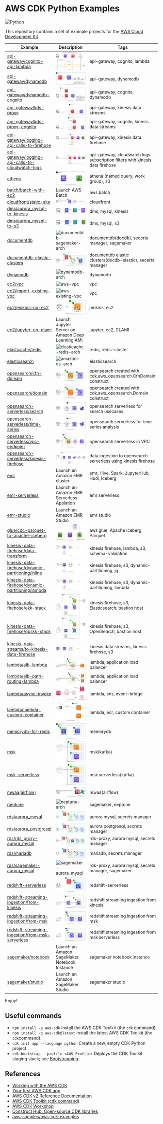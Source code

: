 # AWS CDK Python Examples

![Python](https://img.shields.io/badge/python-3670A0?style=for-the-badge&logo=python&logoColor=ffdd54)

This repository contains a set of example projects for the [AWS Cloud Development Kit](https://docs.aws.amazon.com/cdk/api/latest/)

| Example | Description | Tags |
|---------|-------------|------|
| [api-gateway/cognito-api-lambda](./api-gateway/cognito-api-lambda/) | ![amazon-cognito-api-lambda](./api-gateway/cognito-api-lambda/amazon-cognito-api-lambda.svg) | api-gateway, cognito, lambda |
| [api-gateway/dynamodb](./api-gateway/dynamodb/) | ![apigw-dynamodb-arch](./api-gateway/dynamodb/apigw-dynamodb-arch.svg) | api-gateway, dynamodb |
| [api-gateway/dynamodb-cognito](./api-gateway/dynamodb-cognito/) | ![apigw-cognito-dynamodb-arch](./api-gateway/dynamodb-cognito/apigw-cognito-dynamodb-arch.svg) | api-gateway, cognito, dynamodb |
| [api-gateway/kds-proxy](./api-gateway/kds-proxy/) | ![apigw-kds-proxy-arch](./api-gateway/kds-proxy/apigw-kds-proxy-arch.svg) | api-gateway, kinesis data streams |
| [api-gateway/kds-proxy-cognito](./api-gateway/kds-proxy-cognito/) | ![apigw-kds-proxy-cognito-arch](./api-gateway/kds-proxy-cognito/apigw-kds-proxy-cognito-arch.svg) | api-gateway, cognito, kinesis data streams |
| [api-gateway/logging-api-calls-to-firehose](./api-gateway/logging-api-calls-to-firehose/) | ![logging-api-calls-to-firehose](./api-gateway/logging-api-calls-to-firehose/logging-api-calls-to-firehose.svg) | api-gateway, kinesis data firehose |
| [api-gateway/logging-api-calls-to-cloudwatch-logs](./api-gateway/logging-api-calls-to-cloudwatch-logs/) | ![logging-api-calls-to-cloudwatch-logs](./api-gateway/logging-api-calls-to-cloudwatch-logs/logging-api-calls-to-cloudwatch-logs.svg) | api-gateway, cloudwatch logs subscription filters with kinesis data firehose |
| [athena](./athena/) | ![athena-arch](./athena/aws-athena-arch.svg) | athena (named query, work group), s3 |
| [batch/batch-with-ec2](./batch/batch-with-ec2/) | Launch AWS Batch | aws batch |
| [cloudfront/static-site](./cloudfront/static-site/) | ![cloudfront-s3-static-site-arch](./cloudfront/static-site/cloudfront-s3-static-site-arch.svg) | cloudfront |
| [dms/aurora_mysql-to-kinesis](./dms/aurora_mysql-to-kinesis/) | ![dms-mysql-to-kinesis-arch](./dms/aurora_mysql-to-kinesis/dms-mysql-to-kinesis-arch.svg) | dms, mysql, kinesis |
| [dms/aurora_mysql-to-s3](./dms/aurora_mysql-to-s3/) | ![dms-mysql-to-s3-arch](./dms/aurora_mysql-to-s3/dms-mysql-to-s3-arch.svg) | dms, mysql, s3 |
| [documentdb](./documentdb/) | ![documentdb-sagemaker-arch](./documentdb/documentdb-sagemaker-arch.svg) | documentdb(docdb), secerts manager, sagemaker|
| [documentdb-elastic-clusters](./documentdb-elastic-clusters/) | ![docdb-elastic-arch](./documentdb-elastic-clusters/docdb-elastic-arch.svg) | documentdb elastic clusters(docdb-elastic), secerts manager|
| [dynamodb](./dynamodb/) | ![dynamodb-arch](./dynamodb/dynamodb-arch.svg) | dynamodb |
| [ec2/vpc](./ec2/vpc/) | ![aws-vpc](./ec2/vpc/aws-vpc.svg) | vpc |
| [ec2/import-existing-vpc](./ec2/import-existing-vpc/) | ![aws-existing-vpc](./ec2/import-existing-vpc/aws-existing-vpc.svg) | vpc |
| [ec2/jenkins-on-ec2](./ec2/jenkins-on-ec2/) | ![jenkins-on-ec2](./ec2/jenkins-on-ec2/jenkins-on-ec2.svg) | jenkins, ec2 |
| [ec2/jupyter-on-dlami](./ec2/jupyter-on-dlami/) | Launch Jupyter Server on Amazon Deep Learning AMI | jupyter, ec2, DLAMI |
| [elasticache/redis](./elasticache/redis/) | ![elasticache-redis-arch](./elasticache/redis/elasticache-for-redis-arch.svg) | redis, redis-cluster |
| [elasticsearch](./elasticsearch/) | ![amazon-es-arch](./elasticsearch/amazon-es-arch.svg) | elasticsearch |
| [opensearch/cfn-domain](./opensearch-service/cfn-domain) | ![amazon-opensearch-arch](./opensearch-service/cfn-domain/amazon-opensearch-arch.svg) | opensearch created with cdk.aws_opensearch.CfnDomain construct |
| [opensearch/domain](./opensearch-service/domain) | ![amazon-opensearch-arch](./opensearch-service/domain/amazon-opensearch-arch.svg) | opensearch created with cdk.aws_opensearch.Domain construct |
| [opensearch-serverless/search](./opensearch-serverless/search) | ![opensearch-serverless-search-type](./opensearch-serverless/search/opensearch-serverless-search-type.svg) | opensearch serverless for search usecases |
| [opensearch-serverless/time-series](./opensearch-serverless/time-series) | ![opensearch-serverless-timeseries-arch](./opensearch-serverless/time-series/opensearch-serverless-timeseries-arch.svg) | opensearch serverless for time series analysis |
| [opensearch-serverless/vpc-endpoint](./opensearch-serverless/vpc-endpoint) | ![opensearch-serverless-vpc-endpoint-arch](./opensearch-serverless/vpc-endpoint/opensearch-serverless-vpc-endpoint-arch.svg) | opensearch serverless in VPC |
| [opensearch-serverless/kinesis-firehose](./opensearch-serverless/kinesis-firehose) | ![opensearch-serverless-firehose-arch](./opensearch-serverless/kinesis-firehose/opensearch-serverless-firehose-arch.svg) | data ingestion to opensearch serverless using kinesis firehose |
| [emr](./emr/) | Launch an Amazon EMR cluster | emr, Hive, Spark, JupyterHub, Hudi, Iceberg  |
| [emr-serverless](./emr-serverless/) | Launch an Amazon EMR Serverless Applation | emr serverless |
| [emr-studio](./emr-studio/) | Launch an Amazon EMR Studio | emr studio |
| [glue/cdc-parquet-to-apache-iceberg](./glue/cdc-parquet-to-apache-iceberg/) | ![glue-job-cdc-parquet-to-iceberg-arch](./glue/cdc-parquet-to-apache-iceberg/glue-job-cdc-parquet-to-iceberg-arch.svg) | aws glue, Apache Iceberg, Parquet |
| [kinesis-data-firehose/data-transform](./kinesis-data-firehose/data-transform/) | ![firehose_data_transform](./kinesis-data-firehose/data-transform/firehose_data_transform.svg) | kinesis firehose, lambda, s3, schema-validation |
| [kinesis-data-firehose/dynamic-partitioning/inline](./kinesis-data-firehose/dynamic-partitioning/inline/) | ![firehose_dynamic_partition_with_inline](./kinesis-data-firehose/dynamic-partitioning/inline/firehose_dynamic_partition_with_inline.svg) | kinesis firehose, s3, dynamic-partitioning, jq |
| [kinesis-data-firehose/dynamic-partitioning/lambda](./kinesis-data-firehose/dynamic-partitioning/lambda/) | ![firehose_dynamic_partition_with_lambda](./kinesis-data-firehose/dynamic-partitioning/lambda/firehose_dynamic_partition_with_lambda.svg) | kinesis firehose, s3, dynamic-partitioning, lambda |
| [kinesis-data-firehose/ekk-stack](./kinesis-data-firehose/ekk-stack/) | ![amazon-ekk-stack-arch](./kinesis-data-firehose/ekk-stack/amazon-ekk-stack-arch.svg) | kinesis firehose, s3, Elasticsearch, bastion host |
| [kinesis-data-firehose/opskk-stack](./kinesis-data-firehose/opskk-stack/) | ![amazon-opskk-stack-arch](./kinesis-data-firehose/opskk-stack/amazon-opskk-stack-arch.svg) | kinesis firehose, s3, OpenSearch, bastion host |
| [kinesis-data-streams/to-kinesis-data-firehose](./kinesis-data-streams/to-kinesis-data-firehose/) | ![amazon-ekk-stack-arch](./kinesis-data-streams/to-kinesis-data-firehose/kinesis_streams_to_firehose_to_s3.svg) | kinesis data streams, kinesis firehose, s3 |
| [lambda/alb-lambda](./lambda/alb-lambda/) | ![aws-alb-lambda](./lambda/alb-lambda/aws-alb-lambda-arch.svg) | lambda, application load balancer |
| [lambda/alb-path-routing-lambda](./lambda/alb-path-routing-lambda/) | ![alb-path-routing-lambda](./lambda/alb-path-routing-lambda/aws-alb-path-routing-lambda-arch.svg) | lambda, application load balancer |
| [lambda/async-invoke](./lambda/async-invoke/) | ![aws-lambda-async-invocation](./lambda/async-invoke/aws-lambda-async-invocation.svg) | lambda, sns, event-bridge |
| [lambda/lambda-custom-container](./lambda/lambda-custom-container/) | ![aws-lambda-custom-container](./lambda/lambda-custom-container/aws-lambda-custom-container.svg) | lambda, ecr, custom container |
| [memorydb-for-redis](./memorydb/) | ![memorydb-for-redis](./memorydb/amazon-memorydb.svg) | memorydb |
| [msk](./msk/) | ![msk-arch](./msk/msk-arch.svg) | msk(kafka) |
| [msk-serverless](./msk-serverless/) | ![msk-serverless-arch](./msk-serverless/msk-serverless-arch.svg) | msk serverless(kafka) |
| [mwaa(airflow)](./mwaa/) | ![mwaa-arch](./mwaa/mwaa-arch.svg) | mwaa(airflow) |
| [neptune](./neptune/) | ![neptune-arch](./neptune/neptune-arch.svg) | sagemaker, neptune |
| [rds/aurora_mysql](./rds/aurora_mysql/) | ![aurora_mysql](./rds/aurora_mysql/aurora_mysql-arch.svg) | aurora mysql, secrets manager |
| [rds/aurora_postgresql](./rds/aurora_postgresql/) | ![aurora_postgresql](./rds/aurora_postgresql/aurora_postgresql-arch.svg) | aurora postgresql, secrets manager |
| [rds/rds_proxy-aurora_mysql](./rds/rds_proxy-aurora_mysql/) | ![rds_proxy-aurora_mysql](./rds/rds_proxy-aurora_mysql/rds_proxy-aurora_mysql-arch.svg) | rds-proxy, aurora mysql, secrets manager |
| [rds/mariadb](./rds/mariadb/) | ![mariadb-arch](./rds/mariadb/mariadb-arch.svg) | mariadb, secrets manager |
| [rds/sagemaker-aurora_mysql](./rds/sagemaker-aurora_mysql/) | ![sagemaker-aurora_mysql](./rds/sagemaker-aurora_mysql/mysql-sagemaker-arch.svg) | rds-proxy, aurora mysql, secrets manager, sagemaker |
| [redshift-serverless](./redshift-serverless/) | ![redshift-serverless-arch](./redshift-serverless/redshift-serverless-arch.svg) | redshift-serverless |
| [redshift-streaming-ingestion/from-kinesis](./redshift-streaming-ingestion/from-kinesis/) | ![redshift_streaming_from_kds](./redshift-streaming-ingestion/from-kinesis/redshift_streaming_from_kds.svg) | redshift streaming ingestion from kinesis |
| [redshift-streaming-ingestion/from-msk](./redshift-streaming-ingestion/from-msk/) | ![redshift_streaming_from_msk](./redshift-streaming-ingestion/from-msk/redshift_streaming_from_msk.svg) | redshift streaming ingestion from msk |
| [redshift-streaming-ingestion/from-msk-serverless](./redshift-streaming-ingestion/from-msk-serverless/) | ![redshift_streaming_from_msk_serverless](./redshift-streaming-ingestion/from-msk-serverless/redshift_streaming_from_msk_serverless.svg) | redshift streaming ingestion from msk serverless |
| [sagemaker/notebook](./sagemaker/notebook/) | Launch an Amazon SageMaker Notebook Instance | sagemaker notebook instance |
| [sagemaker/studio](./sagemaker/studio/) | Launch an Amazon SageMaker Studio | sagemaker studio |

Enjoy!

## Useful commands

 * `npm install -g aws-cdk`          Install the AWS CDK Toolkit (the `cdk` command).
 * `npm install -g aws-cdk@latest`   Install the latest AWS CDK Toolkit (the `cdk`command).
 * `cdk init app --language python`  Create a new, empty CDK Python project.
 * `cdk bootstrap --profile <AWS Profile>` Deploys the CDK Toolkit staging stack; see [Bootstrapping](https://docs.aws.amazon.com/cdk/v2/guide/bootstrapping.html)

## References

 * [Working with the AWS CDK](https://docs.aws.amazon.com/cdk/latest/guide/work-with.html)
 * [Your first AWS CDK app](https://docs.aws.amazon.com/cdk/latest/guide/hello_world.html)
 * [AWS CDK v2 Reference Documentation](https://docs.aws.amazon.com/cdk/api/v2/)
 * [AWS CDK Toolkit (cdk command)](https://docs.aws.amazon.com/cdk/v2/guide/cli.html)
 * [AWS CDK Workshop](https://cdkworkshop.com/)
 * [Construct Hub: Open-source CDK libraries](https://constructs.dev/)
 * [aws-samples/aws-cdk-examples](https://github.com/aws-samples/aws-cdk-examples)

